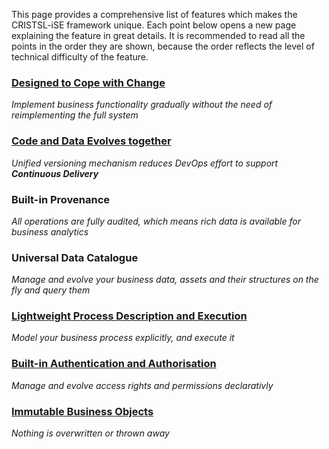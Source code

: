 This page provides a comprehensive list of features which makes the CRISTSL-iSE framework unique. Each point below opens a new page explaining the feature in great details. It is recommended to read all the points in the order they are shown, because the order reflects the level of technical difficulty of the feature.

### [Designed to Cope with Change](../Cope-with-Change)
_Implement business functionality gradually without the need of reimplementing the full system_

### [Code and Data Evolves together](../Evolve-Code-with-Data)
_Unified versioning mechanism reduces DevOps effort to support **Continuous Delivery**_

### Built-in Provenance
_All operations are fully audited, which means rich data is available for business analytics_

### Universal Data Catalogue
_Manage and evolve your business data, assets and their structures on the fly and query them_

### [Lightweight Process Description and Execution](../Process-Description)
_Model your business process explicitly, and execute it_

### [Built-in Authentication and Authorisation](../Built-in-Security)
_Manage and evolve access rights and permissions declarativly_

### [Immutable Business Objects](../Immutable-BOs)
_Nothing is overwritten or thrown away_